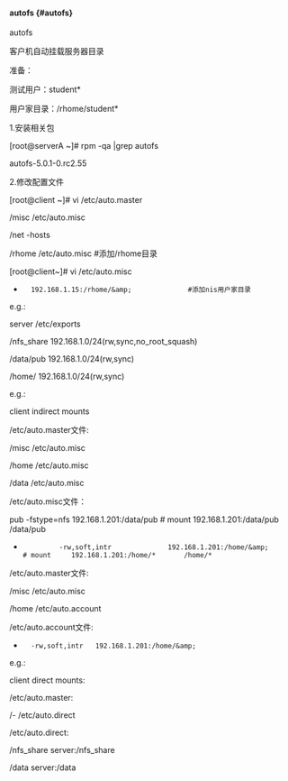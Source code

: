 #### autofs {#autofs}

autofs

客户机自动挂载服务器目录

准备：

测试用户：student*

用户家目录：/rhome/student*

1.安装相关包

[root@serverA ~]# rpm -qa |grep autofs

autofs-5.0.1-0.rc2.55

2.修改配置文件

[root@client ~]# vi /etc/auto.master

/misc   /etc/auto.misc

/net    -hosts

/rhome /etc/auto.misc                          #添加/rhome目录

[root@client~]# vi /etc/auto.misc

*       192.168.1.15:/rhome/&amp;              #添加nis用户家目录

e.g.:

server /etc/exports

/nfs_share     192.168.1.0/24(rw,sync,no_root_squash)

/data/pub       192.168.1.0/24(rw,sync)

/home/          192.168.1.0/24(rw,sync)

e.g.:

client   indirect   mounts

/etc/auto.master文件:

/misc    /etc/auto.misc

/home   /etc/auto.misc

/data     /etc/auto.misc

/etc/auto.misc文件：

pub          -fstype=nfs              192.168.1.201:/data/pub      # mount     192.168.1.201:/data/pub    /data/pub

*              -rw,soft,intr              192.168.1.201:/home/&amp;        # mount     192.168.1.201:/home/*       /home/*

/etc/auto.master文件:

/misc     /etc/auto.misc

/home   /etc/auto.account

/etc/auto.account文件:

*       -rw,soft,intr   192.168.1.201:/home/&amp;

e.g.:

client  direct   mounts:

/etc/auto.master:

/-            /etc/auto.direct

/etc/auto.direct:

/nfs_share          server:/nfs_share

/data                   server:/data